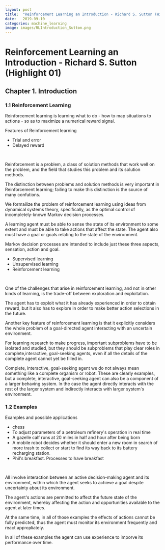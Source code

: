 ```yaml
---
layout: post
title:  "Reinforcement Learning an Introduction - Richard S. Sutton (Highlight 01)"
date:   2019-09-10
categories: machine_learning
image: images/RLIntroduction_Sutton.png
---
```

# Reinforcement Learning an Introduction - Richard S. Sutton (Highlight 01)

## Chapter 1. Introduction

### 1.1 Reinforcement Learning
Reinforcement learning is learning what to do - how to map situations to actions - so as to maximize a numerical reward signal.
<br>

Features of Reinforcement learning
- Trial and error
- Delayed reward
<br>

Reinforcement is a problem, a class of solution methods that work well on the problem, and the field that studies this problem and its solution methods.
<br>

The distinction between problems and solution methods is very important in Reinforcement learning; failing to make this distinction is the source of many confutions.
<br>

We formailize the problem of reinforcement learning using ideas from dynamical systems theory, specifically, as the optimal control of incompletely-known Markov decision processes.
<br>

A learning agent must be able to sense the state of its environment to some extent and must be able to take actions that affect the state. The agent also must have a goal or goals relating to the state of the environment.
<br>

Markov decision processes are intended to include just these three aspects, sensation, action and goal.
<br>

- Supervised learning
- Unsupervised learning
- Reinforcement learning
<br>

One of the challenges that arise in reinforcement learning, and not in other kinds of learning, is the trade-off between exploration and exploitation.
<br>

The agent has to exploit what it has already experienced in order to obtain reward, but it also has to explore in order to make better action selections in the future.
<br>

Another key feature of reinforcement learning is that it explicitly considers the whole problem of a goal-directed agent interacting with an uncertain environment.
<br>

For learning research to make progress, important subproblems have to be isolated and studied, but they should be subproblems that play clear roles in complete,interactive, goal-seeking agents, even if all the details of the complete agent cannot yet be filled in.
<br>

Complete, interactive, goal-seeking agent we do not always mean something like a complete organism or robot. These are clearly examples, but a complete, interactive, goal-seeking agent can also be a component of a larger behaving system. In the case the agent directly interacts with the rest of the larger system and indirectly interacts with larger system's environment.
<br>

### 1.2 Examples
Examples and possible applications
<br>

- chess
- To adjust parameters of a petroleum refinery's operation in real time
- A gazelle calf runs at 20 miles in half and hour after being born
- A mobile robot decides whether it should enter a new room in search of more trash to collect or start to find its way back to its battery recharging station.
- Phil's breakfast. Processes to have breakfast
<br>

All involve interaction between an active decision-making agent and its environment, within which the agent seeks to achieve a goal despite uncertainty about its environment.
<br>

The agent's actions are permitted to affect the future state of the environment, whereby affecting the action and opportunities available to the agent at later times.
<br>

At the same time, in all of those examples the effects of actions cannot be fully predicted, thus the agent must monitor its environment frequently and react appropliately.
<br>

In all of these examples the agent can use experience to imporve its performance over time.
